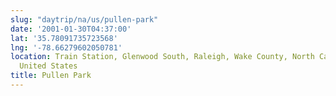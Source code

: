 ```yaml
---
slug: "daytrip/na/us/pullen-park"
date: '2001-01-30T04:37:00'
lat: '35.78091735723568'
lng: '-78.66279602050781'
location: Train Station, Glenwood South, Raleigh, Wake County, North Carolina, 27605,
  United States
title: Pullen Park
---
```



